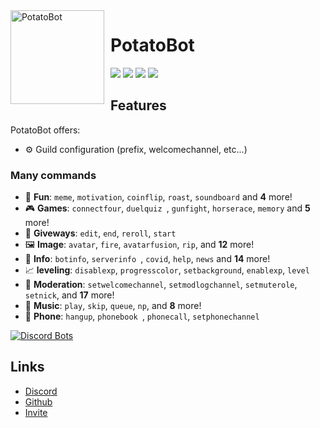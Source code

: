 <img width="150" height="150" align="left" style="float: left; margin: 0 10px 0 0;" alt="PotatoBot" src="https://i.imgur.com/pD3TWYg.jpg">  

# PotatoBot

[![](https://img.shields.io/discord/756740121323241503)](https://discord.gg/8ghncEy)
[![](https://top.gg/api/widget/status/765811652783505418.svg)](https://discordbots.org/bot/557445719892688897)
[![](https://img.shields.io/badge/discord.js-v12.0.0--dev-blue.svg?logo=npm)](https://github.com/discordjs)
[![](https://img.shields.io/badge/Paypal-donate-blue.svg)](https://www.paypal.com/paypalme/potatobotdono)



## Features


PotatoBot offers:

*   ⚙️ Guild configuration (prefix, welcomechannel, etc...)

### Many commands

*   👻 **Fun**: `meme`, `motivation`, `coinflip`, `roast`, `soundboard` and **4** more! 
*   🎮 **Games**: `connectfour`, `duelquiz `, `gunfight`, `horserace`, `memory` and **5** more! 
*   👻 **Giveways**: `edit`, `end`, `reroll`, `start`
*   🖼️ **Image**: `avatar`, `fire`, `avatarfusion`, `rip`, and **12** more!
*   📜 **Info**: `botinfo`, `serverinfo `, `covid`, `help`, `news` and **14** more! 
*   📈  **leveling**: `disablexp`, `progresscolor`, `setbackground`, `enablexp`, `level`
*   🚓 **Moderation**: `setwelcomechannel`, `setmodlogchannel`, `setmuterole`, `setnick`, and **17** more! 
*   🎵 **Music**: `play`, `skip`, `queue`, `np`, and **8** more!
*   📱 **Phone**: `hangup`, `phonebook `, `phonecall`, `setphonechannel`

[![Discord Bots](https://top.gg/api/widget/765811652783505418.svg)](https://top.gg/bot/765811652783505418)


## Links

*   [Discord](https://discord.gg/8ghncEy)
*   [Github](https://github.com/PotatoBotDs/PotatoBot/)
*   [Invite](https://discord.com/oauth2/authorize?client_id=765811652783505418&scope=bot&permissions=939715710)

